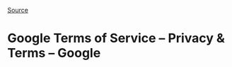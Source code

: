 [Source](https://www.google.com/policies/terms/ "Permalink to Google Terms of Service – Privacy &amp; Terms – Google")

# Google Terms of Service – Privacy &amp; Terms – Google

